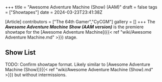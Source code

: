 +++
title = "Awesome Adventure Machine (Show) (AAM)"
draft = false
tags = ["Showtapes"]
date = 2024-03-23T23:41:38Z

[Article]
contributors = ["The 64th Gamer","CyCGM"]
gallery = []
+++
The <b><i>Awesome Adventure Machine Show (AAM version)</b></i> is the premiere showtape for the [Awesome Adventure Machine]({{< ref "wiki/Awesome Adventure Machine.md" >}}) stage.

<h2> Show List </h2>
TODO: Confirm showtape format. Likely similar to [Awesome Adventure Machine (Show)]({{< ref "wiki/Awesome Adventure Machine (Show).md" >}}) but without intermissions.
